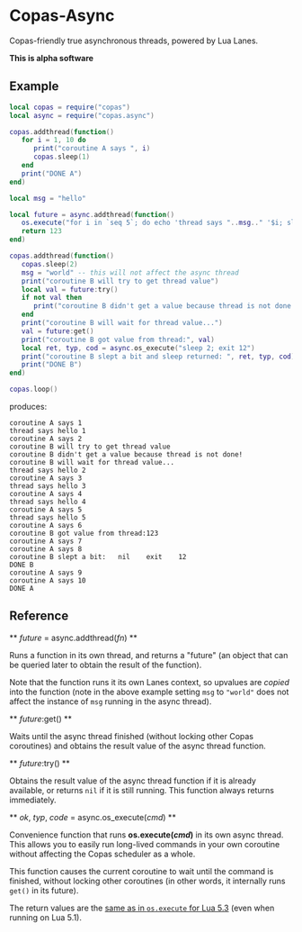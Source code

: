 
# Copas-Async

Copas-friendly true asynchronous threads, powered by Lua Lanes.

**This is alpha software**

## Example

```lua
local copas = require("copas")
local async = require("copas.async")

copas.addthread(function()
   for i = 1, 10 do
      print("coroutine A says ", i)
      copas.sleep(1)
   end
   print("DONE A")
end)

local msg = "hello"

local future = async.addthread(function()
   os.execute("for i in `seq 5`; do echo 'thread says "..msg.." '$i; sleep 1; done")
   return 123
end)

copas.addthread(function()
   copas.sleep(2)
   msg = "world" -- this will not affect the async thread
   print("coroutine B will try to get thread value")
   local val = future:try()
   if not val then
      print("coroutine B didn't get a value because thread is not done!")
   end
   print("coroutine B will wait for thread value...")
   val = future:get()
   print("coroutine B got value from thread:", val)
   local ret, typ, cod = async.os_execute("sleep 2; exit 12")
   print("coroutine B slept a bit and sleep returned: ", ret, typ, cod)
   print("DONE B")
end)

copas.loop()
```

produces:

    coroutine A says 1
    thread says hello 1
    coroutine A says 2
    coroutine B will try to get thread value
    coroutine B didn't get a value because thread is not done!
    coroutine B will wait for thread value...
    thread says hello 2
    coroutine A says 3
    thread says hello 3
    coroutine A says 4
    thread says hello 4
    coroutine A says 5
    thread says hello 5
    coroutine A says 6
    coroutine B got value from thread:123
    coroutine A says 7
    coroutine A says 8
    coroutine B slept a bit:   nil    exit    12
    DONE B
    coroutine A says 9
    coroutine A says 10
    DONE A

## Reference

** *future* = async.addthread(*fn*) **

Runs a function in its own thread, and returns a "future" (an object that can be queried
later to obtain the result of the function).

Note that the function runs it its own Lanes context, so upvalues are _copied_ into the 
function (note in the above example setting `msg` to `"world"` does not affect the
instance of `msg` running in the async thread).

** *future*:get() **

Waits until the async thread finished (without locking other Copas coroutines) and
obtains the result value of the async thread function.

** *future*:try() **

Obtains the result value of the async thread function if it is already available,
or returns `nil` if it is still running. This function always returns immediately.

** *ok*, *typ*, *code* = async.os_execute(*cmd*) **

Convenience function that runs **os.execute(*cmd*)** in its own async thread.
This allows you to easily run long-lived commands in your own coroutine without
affecting the Copas scheduler as a whole.

This function causes the current coroutine to wait until the command is finished,
without locking other coroutines (in other words, it internally runs `get()`
in its future). 

The return values are the [same as in `os.execute` for Lua 5.3](http://www.lua.org/manual/5.3/manual.html#pdf-os.execute)
(even when running on Lua 5.1).

